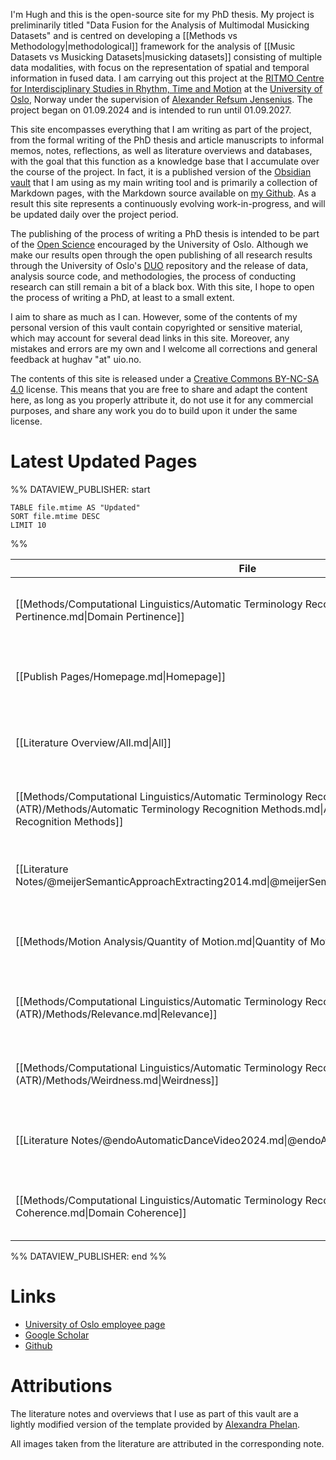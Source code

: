 
I'm Hugh and this is the open-source site for my PhD thesis. My project is preliminarily titled "Data Fusion for the Analysis of Multimodal Musicking Datasets" and is centred on developing a [[Methods vs Methodology|methodological]] framework for the analysis of [[Music Datasets vs Musicking Datasets|musicking datasets]] consisting of multiple data modalities, with focus on the representation of spatial and temporal information in fused data. I am carrying out this project at the [RITMO Centre for Interdisciplinary Studies in Rhythm, Time and Motion](https://www.uio.no/ritmo/english/) at the [University of Oslo](https://www.uio.no/english/), Norway under the supervision of [Alexander Refsum Jensenius](https://www.uio.no/ritmo/english/people/management/alexanje/). The project began on 01.09.2024 and is intended to run until 01.09.2027.

This site encompasses everything that I am writing as part of the project, from the formal writing of the PhD thesis and article manuscripts to informal memos, notes, reflections, as well as literature overviews and databases, with the goal that this function as a knowledge base that I accumulate over the course of the project. In fact, it is a published version of the [Obsidian vault](https://obsidian.md/) that I am using as my main writing tool and is primarily a collection of Markdown pages, with the Markdown source available on [my Github](https://github.com/Hughav92/PhD_Thesis_Obsidian_Vault). As a result this site represents a continuously evolving work-in-progress, and will be updated daily over the project period.

The publishing of the process of writing a PhD thesis is intended to be part of the [Open Science](https://www.openscience.no/en/what-open-science) encouraged by the University of Oslo. Although we make our results open through the open publishing of all research results through the University of Oslo's [DUO](https://www.duo.uio.no/) repository and the release of data, analysis source code, and methodologies, the process of conducting research can still remain a bit of a black box. With this site, I hope to open the process of writing a PhD, at least to a small extent.

I aim to share as much as I can. However, some of the contents of my personal version of this vault contain copyrighted or sensitive material, which may account for several dead links in this site. Moreover, any mistakes and errors are my own and I welcome all corrections and general feedback at hughav "at" uio.no.

The contents of this site is released under a [Creative Commons BY-NC-SA 4.0](https://creativecommons.org/licenses/by-nc-sa/4.0/) license. This means that you are free to share and adapt the content here, as long as you properly attribute it, do not use it for any commercial purposes, and share any work you do to build upon it under the same license.

# Latest Updated Pages

%% DATAVIEW_PUBLISHER: start
```dataview
TABLE file.mtime AS "Updated"
SORT file.mtime DESC
LIMIT 10
```
%%

| File                                                                                                                                                                          | Updated                    |
| ----------------------------------------------------------------------------------------------------------------------------------------------------------------------------- | -------------------------- |
| [[Methods/Computational Linguistics/Automatic Terminology Recognition (ATR)/Methods/Domain Pertinence.md\|Domain Pertinence]]                                                 | 5:56 PM - October 01, 2024 |
| [[Publish Pages/Homepage.md\|Homepage]]                                                                                                                                       | 5:51 PM - October 01, 2024 |
| [[Literature Overview/All.md\|All]]                                                                                                                                           | 5:50 PM - October 01, 2024 |
| [[Methods/Computational Linguistics/Automatic Terminology Recognition (ATR)/Methods/Automatic Terminology Recognition Methods.md\|Automatic Terminology Recognition Methods]] | 5:49 PM - October 01, 2024 |
| [[Literature Notes/@meijerSemanticApproachExtracting2014.md\|@meijerSemanticApproachExtracting2014]]                                                                          | 5:42 PM - October 01, 2024 |
| [[Methods/Motion Analysis/Quantity of Motion.md\|Quantity of Motion]]                                                                                                         | 5:28 PM - October 01, 2024 |
| [[Methods/Computational Linguistics/Automatic Terminology Recognition (ATR)/Methods/Relevance.md\|Relevance]]                                                                 | 5:23 PM - October 01, 2024 |
| [[Methods/Computational Linguistics/Automatic Terminology Recognition (ATR)/Methods/Weirdness.md\|Weirdness]]                                                                 | 5:22 PM - October 01, 2024 |
| [[Literature Notes/@endoAutomaticDanceVideo2024.md\|@endoAutomaticDanceVideo2024]]                                                                                            | 5:09 PM - October 01, 2024 |
| [[Methods/Computational Linguistics/Automatic Terminology Recognition (ATR)/Methods/Domain Coherence.md\|Domain Coherence]]                                                   | 5:05 PM - October 01, 2024 |

%% DATAVIEW_PUBLISHER: end %%

# Links

- [University of Oslo employee page](https://www.uio.no/ritmo/english/people/phd-fellows/hughav/index.html)
- [Google Scholar](https://scholar.google.com/citations?user=1H848AwAAAAJ&hl=en)
- [Github](https://github.com/Hughav92)

# Attributions

The literature notes and overviews that I use as part of this vault are a lightly modified version of the template provided by [Alexandra Phelan](https://medium.com/@alexandraphelan/an-updated-academic-workflow-zotero-obsidian-cffef080addd).

All images taken from the literature are attributed in the corresponding note.

